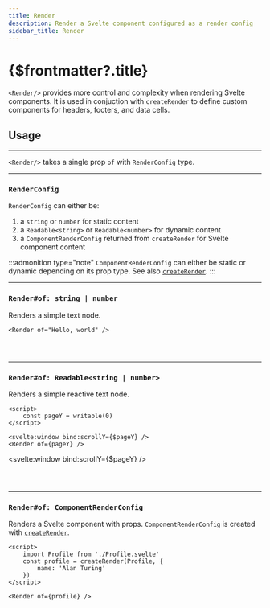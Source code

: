 ```yaml
---
title: Render
description: Render a Svelte component configured as a render config
sidebar_title: Render
---
```


<script>
  import { Render, createRender } from '@humanspeak/svelte-headless-table';
  import { useHljs } from '$lib/utils/useHljs';
  useHljs('ts');
</script>

# {$frontmatter?.title}

`<Render/>` provides more control and complexity when rendering Svelte components. It is used in conjuction with `createRender` to define custom components for headers, footers, and data cells.

## Usage

---

`<Render/>` takes a single prop `of` with `RenderConfig` type.

---

### `RenderConfig`

`RenderConfig` can either be:

1. a `string` or `number` for static content
2. a `Readable<string>` or `Readable<number>` for dynamic content
3. a `ComponentRenderConfig` returned from `createRender` for Svelte component content

:::admonition type="note"
`ComponentRenderConfig` can either be static or dynamic depending on its prop type. See also [`createRender`](create-render.md).
:::

---

### `Render#of: string | number`

Renders a simple text node.

```svelte
<Render of="Hello, world" />
```

<code>
  <Render of="Hello, world" />
</code>

---

### `Render#of: Readable<string | number>`

Renders a simple reactive text node.

```svelte
<script>
    const pageY = writable(0)
</script>

<svelte:window bind:scrollY={$pageY} />
<Render of={pageY} />
```

<script>
  import { writable } from 'svelte/store';
  const pageY = writable(0);
</script>

<svelte:window bind:scrollY={$pageY} />

<code>
  <Render of={pageY} />
</code>

---

### `Render#of: ComponentRenderConfig`

Renders a Svelte component with props. `ComponentRenderConfig` is created with [`createRender`](create-render.md).

```svelte
<script>
    import Profile from './Profile.svelte'
    const profile = createRender(Profile, {
        name: 'Alan Turing'
    })
</script>

<Render of={profile} />
```

<script>
  import Profile from '../[...7]create-render/Profile.svelte';
  const profile = createRender(Profile, { name: 'Alan Turing' });
</script>

<Render of={profile} />
